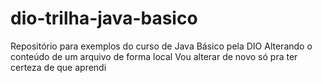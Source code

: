 # dio-trilha-java-basico
Repositório para exemplos do curso de Java Básico pela DIO
Alterando o conteúdo de um arquivo de forma local
 Vou alterar de novo só pra ter certeza de que aprendi